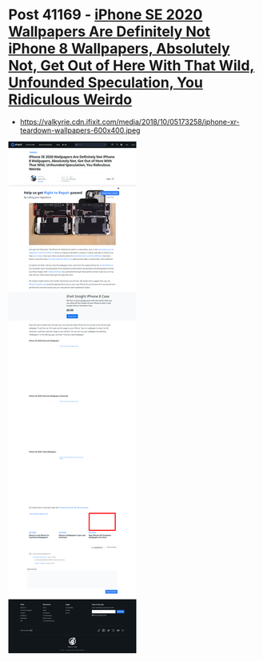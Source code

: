 # Post 41169 - [iPhone SE 2020 Wallpapers Are Definitely Not iPhone 8 Wallpapers, Absolutely Not, Get Out of Here With That Wild, Unfounded Speculation, You Ridiculous Weirdo](https://www.ifixit.com/News/41169/iphone-se-2020-wallpapers-are-definitely-not-iphone-8-wallpapers-absolutely-not-get-out-of-here-with-that-wild-unfounded-speculation-you-ridiculous-weirdo)

- https://valkyrie.cdn.ifixit.com/media/2018/10/05173258/iphone-xr-teardown-wallpapers-600x400.jpeg

![screencap](screenshots/2cc4d22f-e7c7-4ec2-a79c-9ba834134e59.png)
